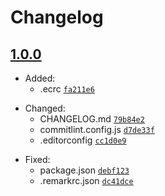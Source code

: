 # Changelog

## [1.0.0](https://github.com/Conqueror-Site-Builder/conqueror-repo-template/tags/v1.0.0)

-   Added:
    -   .ecrc [`fa211e6`](https://github.com/Conqueror-Site-Builder/conqueror-repo-template/commit/fa211e69b6ae304bef410704a8ea1d83acbc3e2c)
<!--  -->
-   Changed:
    - CHANGELOG.md [`79b84e2`](https://github.com/Conqueror-Site-Builder/conqueror-repo-template/commit/79b84e2ef5607309c0fdb71b1b477f161a4a5d5b)
    -   commitlint.config.js [`d7de33f`](https://github.com/Conqueror-Site-Builder/conqueror-repo-template/commit/d7de33fa32f1ae9a4ac474b7eb7a93bc96cee947)
    -   .editorconfig [`cc1d0e9`](https://github.com/Conqueror-Site-Builder/conqueror-repo-template/commit/cc1d0e98a40265f531d9481bb1ed6c77358c9d7e)
<!--  -->
-   Fixed:
    -   package.json [`debf123`](https://github.com/Conqueror-Site-Builder/conqueror-repo-template/commit/debf123a9b8ae141faf1cf74ddeb265cdd7bfd74)
    -   .remarkrc.json [`dc41dce`](https://github.com/Conqueror-Site-Builder/conqueror-repo-template/commit/dc41dce6aab02ef8afa674776423313117337119)
